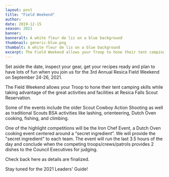 ```yaml
---
layout: post
title: "Field Weekend"
author:
date: 2019-12-15
season: 2021
banner:
banneralt: A white fleur de lis on a blue background
thumbnail: generic-blue.png
thumbalt: A white fleur de lis on a blue background
excerpt: The Field Weekend allows your Troop to hone their tent camping skills while...
---
```


Set aside the date, inspect your gear, get your recipes ready and plan to have lots of fun when you join us for the 3rd Annual Resica Field Weekend on September 24-26, 2021.

The Field Weekend allows your Troop to hone their tent camping skills while taking advantage of the great activities and facilities at Resica Falls Scout Reservation.

Some of the events include the older Scout Cowboy Action Shooting as well as traditional Scouts BSA activities like lashing, orienteering, Dutch Oven cooking, fishing, and climbing.

One of the highlight competitions will be the Iron Chef Event, a Dutch Oven cooking event centered around a “secret ingredient”. We will provide the "secret ingredient" to each team. The event will run the last 3.5 hours of the day and conclude when the competing troops/crews/patrols provides 2 dishes to the Council Executives for judging.

Check back here as details are finalized.

Stay tuned for the 2021 Leaders' Guide!
